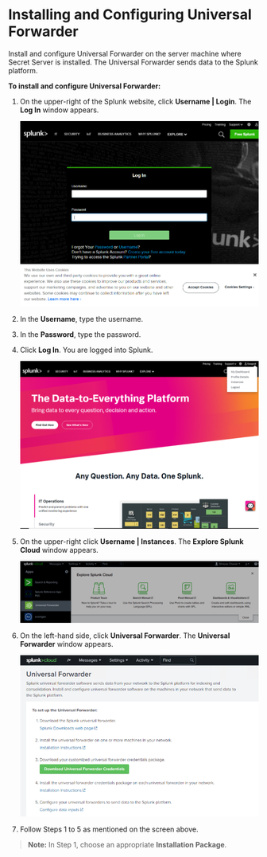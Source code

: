 [title]: # (Installing and Configuring Universal Forwarder)
[tags]: # (introduction)
[priority]: # (102)
# Installing and Configuring Universal Forwarder

Install and configure Universal Forwarder on the server machine where Secret
Server is installed. The Universal Forwarder sends data to the Splunk platform.

__To install and configure Universal Forwarder:__

1. On the upper-right of the Splunk website, click __Username | Login__.
    The __Log In__ window appears.  

    ![Splunk website](images/56ab3b54a0a22b234d827f0d5d32f75f.png)
1. In the __Username__, type the username.

1. In the __Password__, type the password.

1. Click __Log In__. You are logged into Splunk.  

    ![Log In](images/d0e348f8a0eb4f969304c5a89861463d.png)
1. On the upper-right click __Username | Instances__. The __Explore Splunk Cloud__ window appears.  

    ![Explore Splunk Cloud](images/fa1d745fea3e796fbd5db0c5293eee4f.png)
1. On the left-hand side, click __Universal Forwarder__. The __Universal
    Forwarder__ window appears.

    ![Universal Forwarder](images/e4175952698e7c8378a6a3dd16ab97a0.png)
1. Follow Steps 1 to 5 as mentioned on the screen above.

>**Note:** In Step 1, choose an appropriate __Installation Package__.
